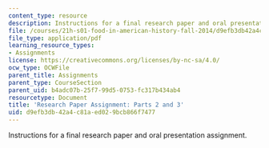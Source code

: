 ```yaml
---
content_type: resource
description: Instructions for a final research paper and oral presentation assignment.
file: /courses/21h-s01-food-in-american-history-fall-2014/d9efb3db42a4c81aed029bcb866f7477_MIT21H_S01F14_GuidPar2and3.pdf
file_type: application/pdf
learning_resource_types:
- Assignments
license: https://creativecommons.org/licenses/by-nc-sa/4.0/
ocw_type: OCWFile
parent_title: Assignments
parent_type: CourseSection
parent_uid: b4adc07b-25f7-99d5-0753-fc317b434ab4
resourcetype: Document
title: 'Research Paper Assignment: Parts 2 and 3'
uid: d9efb3db-42a4-c81a-ed02-9bcb866f7477
---
```

Instructions for a final research paper and oral presentation assignment.